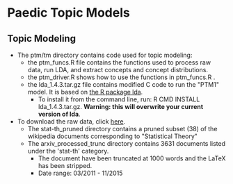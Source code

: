 # Paedic Topic Models

## Topic Modeling 
* The ptm/tm directory contains  code used for topic modeling:  
  * the ptm_funcs.R file contains the functions used to process raw data, run LDA, and extract concepts and concept distributions.
  * the ptm_driver.R shows how to use the functions in ptm_funcs.R  .
  * the lda_1.4.3.tar.gz file contains modified C code to run the "PTM1" model. It is based on [the R package lda](https://cran.r-project.org/web/packages/lda/).
    * To install it from the command line, run: R CMD INSTALL lda_1.4.3.tar.gz. **Warning: this will overwrite your current version of lda**.
* To download the raw data, click [here](https://www.dropbox.com/s/u93t9fzn3knbxnr/PTM_DATA_01.tar.gz?dl=0).  
  * The stat-th_pruned directory contains a pruned subset (38) of the wikipedia documents corresponding to "Statistical Theory"  
  * The arxiv_processed_trunc directory contains 3631 documents listed under the 'stat-th' category.  
    * The document have been truncated at 1000 words and the LaTeX has been stripped. 
    * Date range: 03/2011 - 11/2015  
